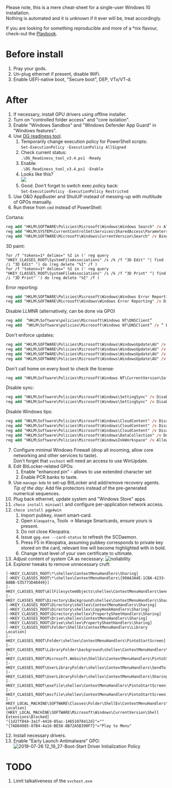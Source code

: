 Please note, this is a mere cheat-sheet for a single-user Windows 10 installation.  
Nothing is automated and it is unknown if it ever will be, treat accordingly.

If you are looking for something reproducible and more of a \*nix flavour, check-out the [Playbook](https://github.com/stoptracking/playbook).
# Before install
1. Pray your gods.
2. Un-plug ethernet if present, disable WiFi.
3. Enable UEFI-native boot, "Secure boot", DEP, VTx/VT-d. 

# After
1. If necessary, install GPU drivers using offline installer.
2. Turn on "controlled folder access" and "core isolation".
3. Enable "Windows Sandbox" and "Windows Defender App Guard" in "Windows features".
4. Use [DG readiness tool](https://www.microsoft.com/en-us/download/details.aspx?id=53337).  
   1. Temporarily change execution policy for PowerShell scripts:  
   `Set-ExecutionPolicy -ExecutionPolicy AllSigned`  
   1. Check current status:  
   `.\DG_Readiness_tool_v3.4.ps1 -Ready`  
   1. Enable:  
   `.\DG_Readiness_tool_v3.4.ps1 -Enable`  
   1. Looks like this?  
   ![](https://i.imgur.com/QsaDuOV.png)
   1. Good. Don't forget to switch exec.policy back:  
   `Set-ExecutionPolicy -ExecutionPolicy Restricted`  
5. Use O&O AppBuster and ShutUP instead of messing-up with multitude of GPOs manually.
6. Run these from `cmd` instead of PowerShell:    

Cortana: 
```ps
reg add "HKLM\SOFTWARE\Policies\Microsoft\Windows\Windows Search" /v AllowCortana /t REG_DWORD /d 0 /f
reg add "HKLM\SYSTEM\CurrentControlSet\Services\SharedAccess\Parameters\FirewallPolicy\FirewallRules"  /v "{2765E0F4-2918-4A46-B9C9-43CDD8FCBA2B}" /t REG_SZ /d  "BlockCortana|Action=Block|Active=TRUE|Dir=Out|App=C:\windows\systemapps\microsoft.windows.cortana_cw5n1h2txyewy\searchui.exe|Name=Search  and Cortana  application|AppPkgId=S-1-15-2-1861897761-1695161497-2927542615-642690995-327840285-2659745135-2630312742|" /f
reg add "HKLM\SOFTWARE\Microsoft\Windows\CurrentVersion\Search" /v BingSearchEnabled /t REG_DWORD /d 0 /f
```
3D paint:  
```
for /f "tokens=1* delims=" %I in (' reg query "HKEY_CLASSES_ROOT\SystemFileAssociations" /s /k /f "3D Edit" ^| find /i "3D Edit" ') do (reg delete "%I" /f )
for /f "tokens=1* delims=" %I in (' reg query "HKEY_CLASSES_ROOT\SystemFileAssociations" /s /k /f "3D Print" ^| find /i "3D Print" ') do (reg delete "%I" /f )
```
Error reporting:
```ps
reg add "HKLM\SOFTWARE\Policies\Microsoft\Windows\Windows Error Reporting" /v Disabled /t REG_DWORD /d 1 /f
reg add "HKLM\SOFTWARE\Microsoft\Windows\Windows Error Reporting" /v Disabled /t REG_DWORD /d 1 /f
```
Disable LLMNR (alternatively, can be done via GPO)
```ps
reg add  “HKLM\Software\policies\Microsoft\Windows NT\DNSClient”
reg add  “HKLM\Software\policies\Microsoft\Windows NT\DNSClient” /v ” EnableMulticast” /t REG_DWORD /d “0” /f
```
Don't enforce updates:
```ps
reg add "HKLM\SOFTWARE\Policies\Microsoft\Windows\WindowsUpdate\AU" /v NoAutoUpdate /t REG_DWORD /d 0 /f
reg add "HKLM\SOFTWARE\Policies\Microsoft\Windows\WindowsUpdate\AU" /v AUOptions /t REG_DWORD /d 2 /f
reg add "HKLM\SOFTWARE\Policies\Microsoft\Windows\WindowsUpdate\AU" /v ScheduledInstallDay /t REG_DWORD /d 0 /f
reg add "HKLM\SOFTWARE\Policies\Microsoft\Windows\WindowsUpdate\AU" /v ScheduledInstallTime /t REG_DWORD /d 3 /f
```
Don't call home on every boot to check the license:
```ps
reg add "HKLM\Software\Policies\Microsoft\Windows NT\CurrentVersion\Software Protection Platform" /v NoGenTicket /t REG_DWORD /d 1 /f
```
Disable sync:
```ps
reg add "HKLM\Software\Policies\Microsoft\Windows\SettingSync" /v DisableSettingSync /t REG_DWORD /d 2 /f
reg add "HKLM\Software\Policies\Microsoft\Windows\SettingSync" /v DisableSettingSyncUserOverride /t REG_DWORD /d 1 /f
```
Disable Windows tips:
```ps
reg add "HKLM\Software\Policies\Microsoft\Windows\CloudContent" /v DisableSoftLanding /t REG_DWORD /d 1 /f
reg add "HKLM\Software\Policies\Microsoft\Windows\CloudContent" /v DisableWindowsSpotlightFeatures /t REG_DWORD /d 1 /f
reg add "HKLM\Software\Policies\Microsoft\Windows\CloudContent" /v DisableWindowsConsumerFeatures /t REG_DWORD /d 1 /f
reg add "HKLM\Software\Policies\Microsoft\Windows\DataCollection" /v DoNotShowFeedbackNotifications /t REG_DWORD /d 1 /f
reg add "HKLM\Software\Policies\Microsoft\WindowsInkWorkspace" /v AllowSuggestedAppsInWindowsInkWorkspace /t REG_DWORD /d 0 /f
```
7. Configure minimal Windows Firewall (drop all incoming, allow core networking and other services to taste).  
Don't forget that `svchost` will need an access to use WinUpdate.
9. Edit BitLocker-related GPOs:
   1. Enable "enhanced pin" - allows to use extended character set
   1. Enable PCR banks to taste.
10. Use `manage-bde` to set-up BitLocker and add/remove recovery agents.  
_Tip of the day:_ Add file protectors instead of the pre-generated numerical sequences.
11. Plug back ethernet, update system and "Windows Store" apps.
8. `choco install miniwall` and configure per-application network access.
9. `choco install pgp4win`
   1. Import pubkey, insert smart-card.
   3. Open `kleopatra`, Tools &rarr; Manage Smartcards, ensure yours is present.
   4. Do not close Kleopatra.
   5. Issue `gpg.exe --card-status` to refresh the SCDaemon.
   6. Press F5 in Kleopatra, assuming pubkey corresponds to private key stored on the card, relevant line will become highlighted with in bold.
   7. Change trust level of your own certificate to ultimate.
10. Adjust content of system CA as necessary:
![noliability](https://user-images.githubusercontent.com/300146/61441050-f8b60880-a983-11e9-9188-9af5941b4147.png)
11. Explorer tweaks to remove unnecessary cruft:
```reg
[-HKEY_CLASSES_ROOT\*\shellex\ContextMenuHandlers\Sharing]
[-HKEY_CLASSES_ROOT\*\shellex\ContextMenuHandlers\{90AA3A4E-1CBA-4233-B8BB-535773D48449}]
[-HKEY_CLASSES_ROOT\AllFilesystemObjects\shellex\ContextMenuHandlers\SendTo]
[-HKEY_CLASSES_ROOT\Directory\Background\shellex\ContextMenuHandlers\Sharing]
[-HKEY_CLASSES_ROOT\Directory\shellex\ContextMenuHandlers\Sharing]
[-HKEY_CLASSES_ROOT\Directory\shellex\CopyHookHandlers\Sharing]
[-HKEY_CLASSES_ROOT\Directory\shellex\PropertySheetHandlers\Sharing]
[-HKEY_CLASSES_ROOT\Drive\shellex\ContextMenuHandlers\Sharing]
[-HKEY_CLASSES_ROOT\Drive\shellex\PropertySheetHandlers\Sharing]
[-HKEY_CLASSES_ROOT\Folder\ShellEx\ContextMenuHandlers\Library Location]
[-HKEY_CLASSES_ROOT\Folder\shellex\ContextMenuHandlers\PintoStartScreen]
[-HKEY_CLASSES_ROOT\LibraryFolder\background\shellex\ContextMenuHandlers\Sharing]
[-HKEY_CLASSES_ROOT\Microsoft.Website\ShellEx\ContextMenuHandlers\PintoStartScreen]
[-HKEY_CLASSES_ROOT\UserLibraryFolder\shellex\ContextMenuHandlers\SendTo]
[-HKEY_CLASSES_ROOT\UserLibraryFolder\shellex\ContextMenuHandlers\Sharing]
[-HKEY_CLASSES_ROOT\exefile\shellex\ContextMenuHandlers\PintoStartScreen]
[-HKEY_CLASSES_ROOT\mscfile\shellex\ContextMenuHandlers\PintoStartScreen]
[-HKEY_LOCAL_MACHINE\SOFTWARE\Classes\Folder\ShellEx\ContextMenuHandlers\Library Location]
[HKEY_LOCAL_MACHINE\SOFTWARE\Microsoft\Windows\CurrentVersion\Shell Extensions\Blocked]
"{1d27f844-3a1f-4410-85ac-14651078412d}"=""
"{7AD84985-87B4-4a16-BE58-8B72A5B390F7}"="Play to Menu"
```
12. Install necessary drivers.
13. Enable "Early Launch Antimalware" GPO:
![2019-07-26 12_19_27-Boot-Start Driver Initialization Policy](https://user-images.githubusercontent.com/300146/61922498-d46bb480-af9f-11e9-9039-be001136de1c.png)

# TODO

1. Limit talkativeness of the `svchost.exe `
